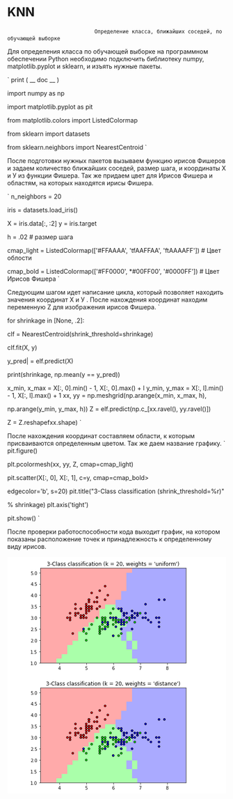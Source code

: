 # KNN
                                Определение класса, ближайших соседей, по обучающей выборке

Для определения класса по обучающей выборке на программном обеспечении Python необходимо подключить библиотеку numpy, matplotlib.pyplot и sklearn, и изъять нужные пакеты. 

`
print ( __ doc __ )

import  numpy as np

import matplotlib.pyplot as  pit

from matplotlib.colors import  ListedColormap

from sklearn import datasets

from sklearn.neighbors import NearestCentroid
`

После подготовки нужных пакетов вызываем функцию ирисов Фишеров и задаем количество ближайших соседей, размер шага, и координаты Х и У из функции Фишера.  Так же придаем цвет для Ирисов Фишера и областям, на которых находятся  ирисы Фишера.

`
n_neighbors = 20

iris = datasets.load_iris()

X = iris.data[:,   :2] у = iris.target

h =  .02    # размер шага

cmap_light  =  ListedColormap(['#FFAAAA',   'tfAAFFAA',   'ftAAAAFF'])  # Цвет облости 

cmap_bold =  ListedColormap(['#FF0000',   *#00FF00',   '#0000FF'])    # Цвет Ирисов Фишера
`

Следующим шагом идет написание цикла, который позволяет находить значения координат Х и У . После нахождения координат находим переменную Z для изображения ирисов Фишера.
`

for shrinkage in  [None,   .2]:

clf = NearestCentroid(shrink_threshold=shrinkage)

clf.fit(X,  y)

y_pred| = elf.predict(X)

print(shrinkage,  np.mean(y == y_pred))

x_min, x_max = X[:, 0].min() - 1, X[:, 0].max() + l y_min, y_max = X[:, l].min() - 1, X[:, l].max() + 1 xx,  yy = 
np.meshgrid(np.arange(x_min,  x_max,  h),

np.arange(y_min,  y_max,  h)) Z = elf.predict(np.c_[xx.ravel(),  yy.ravel()])

Z =  Z.reshapefxx.shape)
`

После нахождения  координат составляем области, к которым присваиваются определенным цветом. Так же даем название графику.
`
pit.figure()

plt.pcolormesh(xx,  yy,  Z,  cmap=cmap_light)

pit.scatter(X[:,  0],  X[:,  1],  c=y,  cmap=cmap_bold>

edgecolor='b',  s=20) pit.title("3-Class classification  (shrink_threshold=%r)"

% shrinkage) plt.axis('tight')

pit.show()
`

После проверки работоспособности кода выходит график, на котором показаны расположение точек и принадлежность  к определенному виду  ирисов.


![](https://raw.githubusercontent.com/Vladbaranov/KNN/master/5.1.png)
